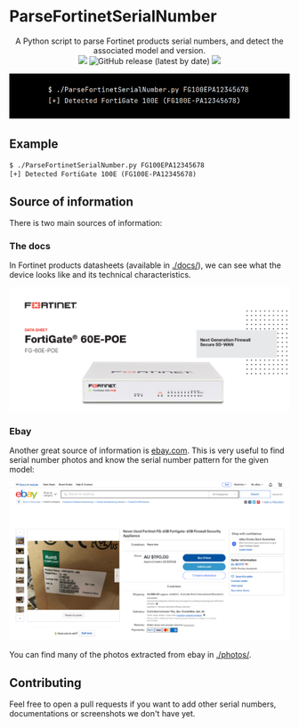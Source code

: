 # ParseFortinetSerialNumber

<p align="center">
  A Python script to parse Fortinet products serial numbers, and detect the associated model and version.
  <br>
  <img src="https://badges.pufler.dev/visits/p0dalirius/ParseFortinetSerialNumber/"/>
  <img alt="GitHub release (latest by date)" src="https://img.shields.io/github/v/release/p0dalirius/ParseFortinetSerialNumber">
  <a href="https://twitter.com/intent/follow?screen_name=podalirius_" title="Follow"><img src="https://img.shields.io/twitter/follow/podalirius_?label=Podalirius&style=social"></a>
  <br>
</p>


![](./.github/exemple.png)

## Example

```
$ ./ParseFortinetSerialNumber.py FG100EPA12345678
[+] Detected FortiGate 100E (FG100E-PA12345678)
```

## Source of information

There is two main sources of information:

### The docs

In Fortinet products datasheets (available in [./docs/](./docs/)), we can see what the device looks like and its technical characteristics. 

![](./.github/docs.png)

### Ebay

Another great source of information is [ebay.com](https://www.ebay.com/). This is very useful to find serial number photos and know the serial number pattern for the given model: 

![](./.github/ebay.png)

You can find many of the photos extracted from ebay in [./photos/](./photos/).

## Contributing

Feel free to open a pull requests if you want to add other serial numbers, documentations or screenshots we don't have yet.
